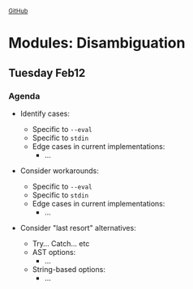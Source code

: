 ﻿<small float-right>
<a href="https://github.com/SMotaal/experimental/blob/master/modules/disambiguation/Notes.md" target="_blank">GitHub</a>
</small>

# Modules: Disambiguation

## Tuesday Feb12

### Agenda

- Identify cases:
  - Specific to `--eval`
  - Specific to `stdin`
  - Edge cases in current implementations:
    - …

- Consider workarounds:
  - Specific to `--eval`
  - Specific to `stdin`
  - Edge cases in current implementations:
    - …

- Consider "last resort" alternatives:
  - Try… Catch… etc
  - AST options:
    - …
  - String-based options:
    - …
